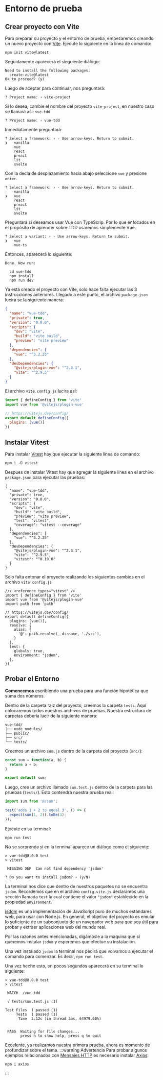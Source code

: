 # Entorno de prueba

## Crear proyecto con Vite

Para preparar su proyecto y el entorno de prueba, empezaremos creando un nuevo proyecto con [Vite](https://vitejs.dev/guide/). Ejecute lo siguiente en la línea de comando:
```
npm init vite@latest
```
Seguidamente aparecerá el sieguiente diálogo:
```
Need to install the following packages:
  create-vite@latest
Ok to proceed? (y) 
```
Luego de aceptar para continuar, nos preguntará:
```
? Project name: › vite-project
```
Si lo desea, cambie el nombre del proyecto `vite-project`, en nuestro caso se llamará así: `vue-tdd`
```
? Project name: › vue-tdd
```
Inmediatamente preguntará:
```
? Select a framework: › - Use arrow-keys. Return to submit.
❯   vanilla
    vue
    react
    preact
    lit
    svelte
```
Con la decla de desplazamiento hacia abajo seleccione `vue` y presione `enter`.
```
? Select a framework: › - Use arrow-keys. Return to submit.
    vanilla
❯   vue
    react
    preact
    lit
    svelte
```
Preguntará si deseamos usar Vue con TypeScrip. Por lo que enfocados en el propósito de aprender sobre TDD usaremos simplemente Vue.
```
? Select a variant: › - Use arrow-keys. Return to submit.
❯   vue
    vue-ts
```
Entonces, aparecerá lo siguiente:
```
Done. Now run:

  cd vue-tdd
  npm install
  npm run dev
```
Ya está creado el proyecto con Vite, solo hace falta ejecutar las 3 instrucciones anteriores. Llegado a este punto, el archivo `package.json` lucira se la siguiente manera:
```json
{
  "name": "vue-tdd",
  "private": true,
  "version": "0.0.0",
  "scripts": {
    "dev": "vite",
    "build": "vite build",
    "preview": "vite preview"
  },
  "dependencies": {
    "vue": "^3.2.25"
  },
  "devDependencies": {
    "@vitejs/plugin-vue": "^2.3.1",
    "vite": "^2.9.5"
  }
}
```
El archivo `vite.config.js` lucira así:
```js
import { defineConfig } from 'vite'
import vue from '@vitejs/plugin-vue'

// https://vitejs.dev/config/
export default defineConfig({
  plugins: [vue()]
})
```
## Instalar Vitest

Para instalar [Vitest](https://vitest.dev/guide/) hay que ejecutar la siguiente línea de comando:
```
npm i -D vitest
```
Despues de instalar Vitest hay que agregar la siguiente línea en el archivo `package.json` para ejecutar las pruebas:
```json{9,10,11}
{
  "name": "vue-tdd",
  "private": true,
  "version": "0.0.0",
  "scripts": {
    "dev": "vite",
    "build": "vite build",
    "preview": "vite preview",
    "test": "vitest",
    "coverage": "vitest --coverage"
  },
  "dependencies": {
    "vue": "^3.2.25"
  },
  "devDependencies": {
    "@vitejs/plugin-vue": "^2.3.1",
    "vite": "^2.9.5",
    "vitest": "^0.10.0"
  }
}
```
Solo falta entonar el proyecto realizando los siguientes cambios en el archivo `vite.config.js`
```js{1,4,10,11,12,13,14,15,16,17}
/// <reference types="vitest" />
import { defineConfig } from 'vite'
import vue from '@vitejs/plugin-vue'
import path from 'path'

// https://vitejs.dev/config/
export default defineConfig({
  plugins: [vue()],
  resolve: {
    alias: {
      '@': path.resolve(__dirname, './src'),
    }
  },
  test: {
    globals: true,
    environment: "jsdom",
  },
})
```
## Probar el Entorno

**Comencemos** escribiendo una prueba para una función hipotética que suma dos números.

Dentro de la carpeta raiz del proyecto, creemos la carpeta `tests`. Aquí colocaremos todos nuestros archivos de pruebas. Nuestra estructura de carpetas debería lucir de la siguiente manera:
```
vue-tdd/
├── node_modules/
├── public/
├── src/
└── tests/
```
Creemos un archivo `sum.js` dentro de la carpeta del proyecto (`src/`):
```js
const sum = function(a, b) {
  return a + b;
}

export default sum;
```
Luego, cree un archivo llamado `sum.test.js` dentro de la carpeta para las pruebas (`tests/`). Esto contendrá nuestra prueba real:

```js
import sum from '@/sum';

test('adds 1 + 2 to equal 3', () => {
  expect(sum(1, 2)).toBe(3);
});
```

Ejecute en su terminal:

```
npm run test
```
No se sorprenda si en la terminal aparece un diálogo como el siguiente:

```
> vue-tdd@0.0.0 test
> vitest

 MISSING DEP  Can not find dependency 'jsdom'
                                                                                                                                     
? Do you want to install jsdom? › (y/N)
```
La terminal nos dice que dentro de nuestros paquetes no se encuentra `jsdom`. Recordemos que en el archivo `config.vite.js` declaramos una sección llamada `test` la cual contiene el valor `"jsdom"` establecido en la propiedad `environment`.

[jsdom](https://www.npmjs.com/package/jsdom) es una implementación de JavaScript puro de muchos estándares web, para usar con Node.js. En general, el objetivo del proyecto es emular lo suficiente de un subconjunto de un navegador web para que sea útil para probar y extraer aplicaciones web del mundo real.

Por las razones antes mencionadas, digámosle a la maquina que sí queremos instalar `jsdom` y esperemos que efectue su instalación.

Una vez instalado `jsdom` la terminal nos pedirá que volvamos a ejecutar el comando para comenzar. Es decir, `npm run test`.

Una vez hecho esto, en pocos segundos aparecerá en su terminal lo siguiente:
```
> vue-tdd@0.0.0 test
> vitest

 WATCH  /vue-tdd

 √ tests/sum.test.js (1)

Test Files  1 passed (1)
     Tests  1 passed (1)
      Time  2.12s (in thread 3ms, 64979.60%)


 PASS  Waiting for file changes...
       press h to show help, press q to quit
```
Excelente, ya realizamos nuestra primera prueba, ahora es momento de profundizar sobre el tema.
:::warning Advertencia
Para probar algunos ejemplos relacionados con [Mensajes HTTP](https://developer.mozilla.org/es/docs/Web/HTTP/Messages) es necesario instalar [Axios](https://axios-http.com/docs/intro):
```
npm i axios
```
:::
